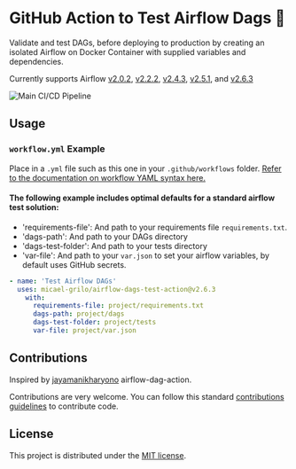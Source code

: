 # GitHub Action to Test Airflow Dags 🧪

Validate and test DAGs, before deploying to production by creating an isolated Airflow on Docker Container with supplied variables and dependencies.

Currently supports Airflow [v2.0.2](https://github.com/micael-grilo/airflow-dags-test-action/releases/tag/v2.0.2), [v2.2.2](https://github.com/micael-grilo/airflow-dags-test-action/releases/tag/v2.2.2), [v2.4.3](https://github.com/micael-grilo/airflow-dags-test-action/releases/tag/v2.4.3), [v2.5.1](https://github.com/micael-grilo/airflow-dags-test-action/releases/tag/v2.5.1), and [v2.6.3](https://github.com/micael-grilo/airflow-dags-test-action/releases/tag/v2.6.3)

![Main CI/CD Pipeline](https://github.com/micael-grilo/airflow-dags-test-action/workflows/Main%20CI/CD%20Pipeline/badge.svg)

## Usage

### `workflow.yml` Example

Place in a `.yml` file such as this one in your `.github/workflows` folder. [Refer to the documentation on workflow YAML syntax here.](https://help.github.com/en/articles/workflow-syntax-for-github-actions)

#### The following example includes optimal defaults for a standard airflow test solution:

- 'requirements-file': And path to your requirements file `requirements.txt`.
- 'dags-path': And path to your DAGs directory
- 'dags-test-folder': And path to your tests directory
- 'var-file': And path to your `var.json` to set your airflow variables, by default uses GitHub secrets.

```yml
- name: 'Test Airflow DAGs'
  uses: micael-grilo/airflow-dags-test-action@v2.6.3
    with:
      requirements-file: project/requirements.txt
      dags-path: project/dags
      dags-test-folder: project/tests
      var-file: project/var.json
```

## Contributions
Inspired by [jayamanikharyono](https://github.com/jayamanikharyono/airflow-dag-action) airflow-dag-action.

Contributions are very welcome. You can follow this standard [contributions guidelines](https://github.com/firstcontributions/first-contributions) to contribute code.


## License

This project is distributed under the [MIT license](LICENSE.md).
